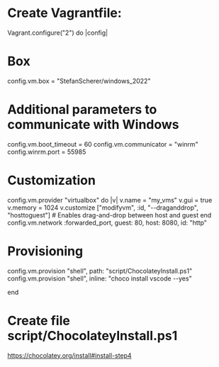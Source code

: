 # Create Vagrantfile:

Vagrant.configure("2") do |config|

  # Box
  config.vm.box = "StefanScherer/windows_2022"

  # Additional parameters to communicate with Windows
  config.vm.boot_timeout = 60
  config.vm.communicator = "winrm"
  config.winrm.port = 55985

  # Customization
  config.vm.provider "virtualbox" do |v|
    v.name = "my_vms"
    v.gui = true
    v.memory = 1024
    v.customize ["modifyvm", :id, "--draganddrop", "hosttoguest"] # Enables drag-and-drop between host and guest
  end
  config.vm.network :forwarded_port, guest: 80, host: 8080, id: "http"

  # Provisioning
  config.vm.provision "shell", path: "script/ChocolateyInstall.ps1"
  config.vm.provision "shell", inline: "choco install vscode --yes"

end

# Create file script/ChocolateyInstall.ps1

https://chocolatey.org/install#install-step4

